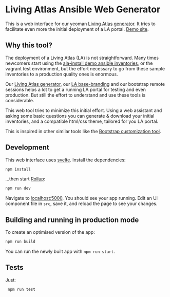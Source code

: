 # Living Atlas Ansible Web Generator

This is a web interface for our yeoman [Living Atlas generator](https://github.com/living-atlases/generator-living-atlas).
It tries to facilitate even more the initial deployment of a LA portal. [Demo site](https://generator.l-a.site).

## Why this tool?

The deployment of a Living Atlas (LA) is not straightforward. Many times newcomers start using the
[ala-install demo ansible inventories](https://github.com/AtlasOfLivingAustralia/ala-install/#setup-the-living-atlas-demo),
or the vagrant test environment, but the effort necessary to go from these sample inventories to a production quality
ones is enormous.

Our [Living Atlas generator](https://github.com/living-atlases/generator-living-atlas), our
[LA base-branding](https://github.com/living-atlases/base-branding) and our bootstrap remote sessions helps a lot to get
a running LA portal for testing and even production. But still the effort to understand and use these tools is
considerable.

This web tool tries to minimize this initial effort. Using a web assistant and asking some basic questions you can
generate & download your initial inventories, and a compatible html/css theme, tailored for you LA portal.

This is inspired in other similar tools like the [Bootstrap customization tool](https://getbootstrap.com/docs/3.4/customize/).

## Development

This web interface uses [svelte](https://svelte.dev/). Install the dependencies:

```bash
npm install
```

...then start [Rollup](https://rollupjs.org):

```bash
npm run dev
```

Navigate to [localhost:5000](http://localhost:1337). You should see your app running. Edit an UI component file in `src`, save it, and reload the page to see your changes.

## Building and running in production mode

To create an optimised version of the app:

```bash
npm run build
```

You can run the newly built app with `npm run start`.

## Tests

Just:

```
 npm run test
```
